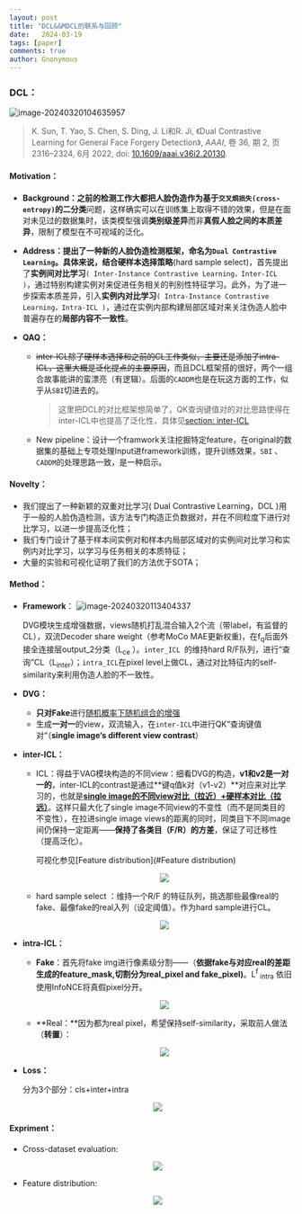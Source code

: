 ```yaml
---
layout: post
title: "DCL&&MDCL的联系与回顾"
date:   2024-03-19
tags: [paper]
comments: true
author: Gnonymous
---
```


### DCL：

![image-20240320104635957](https://raw.githubusercontent.com/Gnonymous/Gnonymous.github.io/master/images/image-20240320104635957.png)

>K. Sun, T. Yao, S. Chen, S. Ding, J. Li和R. Ji, 《Dual Contrastive Learning for General Face Forgery Detection》, *AAAI*, 卷 36, 期 2, 页 2316–2324, 6月 2022, doi: [10.1609/aaai.v36i2.20130](https://doi.org/10.1609/aaai.v36i2.20130).

#### Motivation：

- **Background：**之前的检测工作大都把人脸伪造作为基于`交叉烱损失(cross-entropy)`的**二分类**问题，这样确实可以在训练集上取得不错的效果，但是在面对未见过的数据集时，该类模型强调**类别级差异**而非**真假人脸之间的本质差异**，限制了模型在不可视域的泛化。

- **Address：**提出了一种新的人脸伪造检测框架，命名为`Dual Contrastive Learning`。具体来说，结合**硬样本选择策略**(hard sample select)，首先提出了**实例间对比学习**`( Inter-Instance Contrastive Learning，Inter-ICL )`，通过特别构建实例对来促进任务相关的判别性特征学习。此外，为了进一步探索本质差异，引入**实例内对比学习**`( Intra-Instance Contrastive Learning，Intra-ICL )`，通过在实例内部构建局部区域对来关注伪造人脸中普遍存在的**局部内容不一致性**。

- **QAQ：**
  - ~~inter-ICL除了硬样本选择和之前的CL工作类似，主要还是添加了intra-ICL，这里大概是泛化提点的主要原因~~，而且DCL框架搭的很好，两个一组合故事能讲的蛮漂亮（有逻辑）。后面的`CADDM`也是在玩这方面的工作，似乎从`SBI`切进去的。
  
    > 这里把DCL的对比框架想简单了，QK查询键值对的对比思路使得在inter-ICL中也提高了泛化性，具体见[section: inter-ICL](#inter-ICL)
  
  - New pipeline：设计一个framwork关注挖掘特定feature，在original的数据集的基础上专项处理Input进framework训练，提升训练效果，`SBI` 、`CADDM`的处理思路一致，是一种启示。

#### Novelty：

* 我们提出了一种新颖的双重对比学习( Dual Contrastive Learning，DCL )用于一般的人脸伪造检测，该方法专门构造正负数据对，并在不同粒度下进行对比学习，以进一步提高泛化性；
* 我们专门设计了基于样本间实例对和样本内局部区域对的实例间对比学习和实例内对比学习，以学习与任务相关的本质特征；
* 大量的实验和可视化证明了我们的方法优于SOTA；

#### Method：

* **Framework**：
  ![image-20240320113404337](https://raw.githubusercontent.com/Gnonymous/Gnonymous.github.io/master/images/DCL_framwork.png)

  DVG模块生成增强数据，views随机打乱混合输入2个流（带label，有监督的CL），双流Decoder share weight（参考MoCo MAE更新权重)，在f<sub>q</sub>后面外接全连接层output_2分类（L<sub>ce</sub> ）。`inter_ICL `的维持hard R/F队列，进行“查询”CL（L<sub>inter</sub>）；`intra_ICL`在pixel level上做CL，通过对比特征内的self-similarity来利用伪造人脸的不一致性。

* **DVG：**

  * **只对Fake**进行<u>随机概率下随机组合的增强</u>
  * 生成**一对一**的view，双流输入，在`inter-ICL`中进行QK“查询键值对“（**single image‘s different view contrast**）

* **<span id="inter-ICL">inter-ICL：</span>**

  * ICL：得益于VAG模块构造的不同view：细看DVG的构造，**v1和v2是一对一的**，inter-ICL的contrast是通过**键q值k对（v1-v2）**对应来对比学习的，也就是<u>**single  image的不同view对比（拉近）+硬样本对比（拉远）**</u>。这样只最大化了single image不同view的不变性（而不是同类目的不变性），在拉进single image views的距离的同时，同类目下不同image间仍保持一定距离——**保持了各类目（F/R）的方差**，保证了可迁移性（提高泛化）。

    可视化参见[Feature distribution](#Feature distribution)

    <div align=center><img src="https://raw.githubusercontent.com/Gnonymous/Gnonymous.github.io/master/images/DCL_inter-ICL.png"</div>

  * hard sample select ：维持一个R/F 的特征队列，挑选那些最像real的fake、最像fake的real入列（设定阈值）。作为hard sample进行CL。

    <center><img src="https://raw.githubusercontent.com/Gnonymous/Gnonymous.github.io/master/images/DCL_hardsample1.png"</center>

* **intra-ICL：**

  * **Fake**：首先将fake img进行像素级分割——（**依据fake与对应real的差距生成的feature_mask,切割分为real_pixel and fake_pixel)**。L<sup>f</sup><sub> intra</sub> 依旧使用InfoNCE将真假pixel分开。

    <center><img src="https://raw.githubusercontent.com/Gnonymous/Gnonymous.github.io/master/images/intra_fake_loss.png"</center>

  * **Real：**因为都为real pixel，希望保持self-similarity，采取前人做法（**转置**）：

    <center><img src="https://raw.githubusercontent.com/Gnonymous/Gnonymous.github.io/master/images/intra_real.png"</center>

* **Loss：**

  分为3个部分：cls+inter+intra

  <center><img src="https://raw.githubusercontent.com/Gnonymous/Gnonymous.github.io/master/images/DCL_loss.png"

#### Expriment：

* Cross-dataset evaluation:

  <center><img src="https://raw.githubusercontent.com/Gnonymous/Gnonymous.github.io/master/images/DCL_cross.png">

* <span id ="Feature distribution">Feature distribution:</span>

  <center><img src="https://raw.githubusercontent.com/Gnonymous/Gnonymous.github.io/master/images/DCL_feature%20distribution.png">







